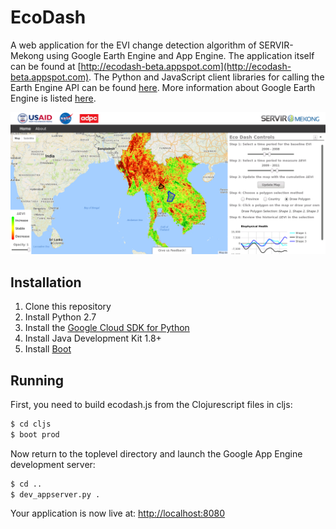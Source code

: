 # EcoDash

A web application for the EVI change detection algorithm of SERVIR-Mekong using
Google Earth Engine and App Engine. The application itself can be found at
[http://ecodash-beta.appspot.com](http://ecodash-beta.appspot.com). The Python
and JavaScript client libraries for calling the Earth Engine API can be found
[here](https://github.com/google/earthengine-api). More information about Google
Earth Engine is listed [here](https://developers.google.com/earth-engine).

![Screenshot](static/images/screenshot.png)

## Installation

1. Clone this repository
2. Install Python 2.7
3. Install the [Google Cloud SDK for Python](https://cloud.google.com/appengine/docs/python/download)
4. Install Java Development Kit 1.8+
5. Install [Boot](http://boot-clj.com)

## Running

First, you need to build ecodash.js from the Clojurescript files in cljs:

```bash
$ cd cljs
$ boot prod
```

Now return to the toplevel directory and launch the Google App Engine
development server:

```bash
$ cd ..
$ dev_appserver.py .
```

Your application is now live at: [http://localhost:8080](http://localhost:8080)
